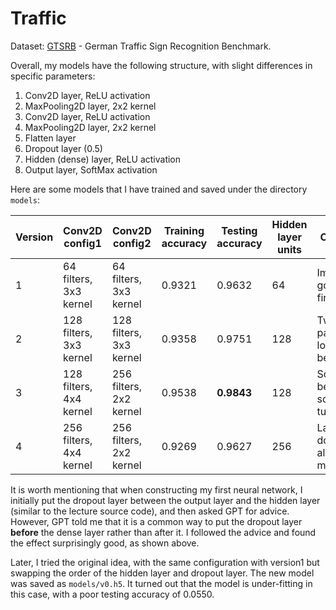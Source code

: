 # Traffic

Dataset: [GTSRB](https://cdn.cs50.net/ai/2023/x/projects/5/gtsrb.zip) - German Traffic Sign Recognition Benchmark.

Overall, my models have the following structure, with slight differences in specific parameters:

1. Conv2D layer, ReLU activation
2. MaxPooling2D layer, 2x2 kernel
3. Conv2D layer, ReLU activation
4. MaxPooling2D layer, 2x2 kernel
5. Flatten layer
6. Dropout layer (0.5)
7. Hidden (dense) layer, ReLU activation
8. Output layer, SoftMax activation

Here are some models that I have trained and saved under the directory `models`:

| Version | Conv2D config1          | Conv2D config2          | Training accuracy | Testing accuracy | Hidden layer units | Comments                                |
|---------|-------------------------|-------------------------|-------------------|------------------|--------------------|-----------------------------------------|
| 1       | 64 filters, 3x3 kernel  | 64 filters, 3x3 kernel  | 0.9321            | 0.9632           | 64                 | Impressively good for the first try!    |
| 2       | 128 filters, 3x3 kernel | 128 filters, 3x3 kernel | 0.9358            | 0.9751           | 128                | Twice the parameter looks even better.  |
| 3       | 128 filters, 4x4 kernel | 256 filters, 2x2 kernel | 0.9538            | **0.9843**       | 128                | So far the best with some  fine-tuning! |
| 4       | 256 filters, 4x4 kernel | 256 filters, 2x2 kernel | 0.9269            | 0.9627           | 256                | Larger scale doesn't always make sense. |

It is worth mentioning that when constructing my first neural network, I initially put the dropout layer between the
output layer and the hidden layer (similar to the lecture source code), and then asked GPT for advice. However, GPT told
me that it is a common way to put the dropout layer **before** the dense layer rather than after it. I followed the
advice and found the effect surprisingly good, as shown above.

Later, I tried the original idea, with the same configuration with version1 but swapping the order of the hidden layer
and dropout layer. The new model was saved as `models/v0.h5`. It turned out that the model is under-fitting in this
case, with a poor testing accuracy of 0.0550.
